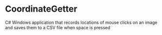 # CoordinateGetter
C# Windows application that records locations of mouse clicks on an image and saves them to a CSV file when space is pressed
